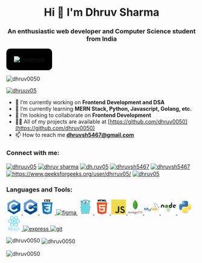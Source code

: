 <h1 align="center">Hi 👋 I'm Dhruv Sharma</h1>
<h3 align="center">An enthusiastic web developer and Computer Science student from India</h3>

<div style="background-color: black; padding: 20px; border-radius: 10px; display: inline-block;">
    <img src="https://octodex.github.com/images/tentocats.jpg" alt="Tentocats" width="400"/>
</div>

<p align="left"> <img src="https://komarev.com/ghpvc/?username=dhruv0050&label=Profile%20views&color=0e75b6&style=flat" alt="dhruv0050" /> </p>

<p align="left"> <a href="https://www.linkedin.com/in/dhruv-sharma-331379154/" target="blank"><img src="https://img.shields.io/twitter/follow/dhruuv05?logo=twitter&style=for-the-badge" alt="dhruuv05" /></a> </p>

- 🔭 I’m currently working on **Frontend Development and DSA**
- 🌱 I’m currently learning **MERN Stack, Python, Javascript, Golang, etc.**
- 👯 I’m looking to collaborate on **Frontend Development**
- 👨‍💻 All of my projects are available at [https://github.com/dhruv0050](https://github.com/dhruv0050)
- 📫 How to reach me **dhruvsh5467@gmail.com**

<h3 align="left">Connect with me:</h3>
<p align="left">
<a href="https://twitter.com/dhruuv05" target="blank"><img align="center" src="https://img.freepik.com/free-vector/new-2023-twitter-logo-x-icon-design_1017-45418.jpg?w=1060&t=st=1722584490~exp=1722585090~hmac=4607fecdea1fd9ac29d8f491ebe22a283c0e1a9022a3479940400c18330b2509" alt="dhruuv05" height="40" width="40" /></a>
<a href="https://www.linkedin.com/in/dhruv-sharma-331379154/" target="blank"><img align="center" src="https://raw.githubusercontent.com/rahuldkjain/github-profile-readme-generator/master/src/images/icons/Social/linked-in-alt.svg" alt="dhruv sharma" height="30" width="40" /></a>
<a href="https://instagram.com/dh.ruv05" target="blank"><img align="center" src="https://raw.githubusercontent.com/rahuldkjain/github-profile-readme-generator/master/src/images/icons/Social/instagram.svg" alt="dh.ruv05" height="30" width="40" /></a>
<a href="https://www.hackerrank.com/dhruvsh5467" target="blank"><img align="center" src="https://raw.githubusercontent.com/rahuldkjain/github-profile-readme-generator/master/src/images/icons/Social/hackerrank.svg" alt="dhruvsh5467" height="30" width="40" /></a>
<a href="https://www.leetcode.com/dhruvsh5467" target="blank"><img align="center" src="https://raw.githubusercontent.com/rahuldkjain/github-profile-readme-generator/master/src/images/icons/Social/leet-code.svg" alt="dhruvsh5467" height="30" width="40" /></a>
<a href="https://www.geeksforgeeks.org/user/dhrruv05/" target="blank"><img align="center" src="https://raw.githubusercontent.com/rahuldkjain/github-profile-readme-generator/master/src/images/icons/Social/geeks-for-geeks.svg" alt="https://www.geeksforgeeks.org/user/dhrruv05/" height="30" width="40" /></a>
<a href="https://hashnode.com/@dhruv05" target="_blank"><img align="center" src="https://img.icons8.com/?size=512&id=HnB8zGOh5xgd&format=png" alt="dhruv05" height="40" width="40" /></a>
</p>

<h3 align="left">Languages and Tools:</h3>
<p align="left"> 
<a href="https://www.cprogramming.com/" target="_blank" rel="noreferrer"> <img src="https://raw.githubusercontent.com/devicons/devicon/master/icons/c/c-original.svg" alt="c" width="40" height="40"/> </a> 
<a href="https://www.w3schools.com/cpp/" target="_blank" rel="noreferrer"> <img src="https://raw.githubusercontent.com/devicons/devicon/master/icons/cplusplus/cplusplus-original.svg" alt="cplusplus" width="40" height="40"/> </a> 
<a href="https://www.w3schools.com/css/" target="_blank" rel="noreferrer"> <img src="https://raw.githubusercontent.com/devicons/devicon/master/icons/css3/css3-original-wordmark.svg" alt="css3" width="40" height="40"/> </a> 
<a href="https://www.figma.com/" target="_blank" rel="noreferrer"> <img src="https://www.vectorlogo.zone/logos/figma/figma-icon.svg" alt="figma" width="40" height="40"/> </a> 
<a href="https://golang.org" target="_blank" rel="noreferrer"> <img src="https://raw.githubusercontent.com/devicons/devicon/master/icons/go/go-original.svg" alt="go" width="40" height="40"/> </a> 
<a href="https://www.w3.org/html/" target="_blank" rel="noreferrer"> <img src="https://raw.githubusercontent.com/devicons/devicon/master/icons/html5/html5-original-wordmark.svg" alt="html5" width="40" height="40"/> </a> 
<a href="https://developer.mozilla.org/en-US/docs/Web/JavaScript" target="_blank" rel="noreferrer"> <img src="https://raw.githubusercontent.com/devicons/devicon/master/icons/javascript/javascript-original.svg" alt="javascript" width="40" height="40"/> </a> 
<a href="https://www.mongodb.com/" target="_blank" rel="noreferrer"> <img src="https://raw.githubusercontent.com/devicons/devicon/master/icons/mongodb/mongodb-original-wordmark.svg" alt="mongodb" width="40" height="40"/> </a> 
<a href="https://www.mysql.com/" target="_blank" rel="noreferrer"> <img src="https://raw.githubusercontent.com/devicons/devicon/master/icons/mysql/mysql-original-wordmark.svg" alt="mysql" width="40" height="40"/> </a> 
<a href="https://nodejs.org" target="_blank" rel="noreferrer"> <img src="https://raw.githubusercontent.com/devicons/devicon/master/icons/nodejs/nodejs-original-wordmark.svg" alt="nodejs" width="40" height="40"/> </a> 
<a href="https://www.python.org" target="_blank" rel="noreferrer"> <img src="https://raw.githubusercontent.com/devicons/devicon/master/icons/python/python-original.svg" alt="python" width="40" height="40"/> </a> 
<a href="https://reactjs.org/" target="_blank" rel="noreferrer"> <img src="https://raw.githubusercontent.com/devicons/devicon/master/icons/react/react-original-wordmark.svg" alt="react" width="40" height="40"/> </a>
<a href="https://expressjs.com" target="_blank" rel="noreferrer"> <img src="https://img.icons8.com/?size=100&id=WNoJgbzDr3i2&format=png&color=000000" alt="express" width="40" height="40"/> </a>
<a href="https://git-scm.com/" target="_blank" rel="noreferrer"> <img src="https://www.vectorlogo.zone/logos/git-scm/git-scm-icon.svg" alt="git" width="40" height="40"/> </a>
</p>

<p><img align="left" src="https://github-readme-stats.vercel.app/api/top-langs?username=dhruv0050&show_icons=true&locale=en&layout=compact" alt="dhruv0050" /></p>

<p>&nbsp;<img align="center" src="https://github-readme-stats.vercel.app/api?username=dhruv0050&show_icons=true&locale=en" alt="dhruv0050" /></p>

<p><img align="center" src="https://github-readme-streak-stats.herokuapp.com/?user=dhruv0050&" alt="dhruv0050" /></p>


